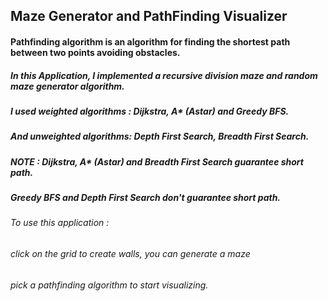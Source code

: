 ## Maze Generator and PathFinding Visualizer

#### Pathfinding algorithm is an algorithm for finding the shortest path between two points avoiding obstacles.
##### In this Application, I implemented a recursive division maze and random maze generator algorithm.
##### I used weighted algorithms : Dijkstra, A* (Astar) and Greedy BFS.
##### And unweighted algorithms: Depth First Search, Breadth First Search.
##### NOTE : Dijkstra, A* (Astar) and Breadth First Search guarantee short path.
##### Greedy BFS and Depth First Search don't guarantee short path.


###### To use this application :
###### click on the grid to create walls, you can generate a maze
###### pick a pathfinding algorithm to start visualizing.
